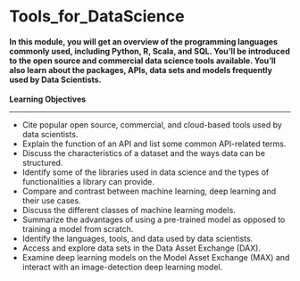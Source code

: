 # Tools_for_DataScience

#### In this module, you will get an overview of the programming languages commonly used, including Python, R, Scala, and SQL. You’ll be introduced to the open source and commercial data science tools available. You’ll also learn about the packages, APIs, data sets and models frequently used by Data Scientists.

**Learning Objectives**

-----

* Cite popular open source, commercial, and cloud-based tools used by data scientists.
* Explain the function of an API and list some common API-related terms.
* Discuss the characteristics of a dataset and the ways data can be structured.
* Identify  some of the libraries used in data science and the types of functionalities a library can provide.
* Compare and contrast between machine learning, deep learning and their use cases.
* Discuss the different classes of machine learning models.
* Summarize the advantages of using a pre-trained model as opposed to training a model from scratch.
* Identify the languages, tools, and data used by data scientists.
* Access and explore data sets in the Data Asset Exchange (DAX).
* Examine deep learning models on the Model Asset Exchange (MAX) and interact with an image-detection deep learning model.
